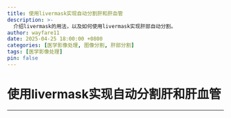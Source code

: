 ```yaml
---
title: 使用livermask实现自动分割肝和肝血管
description: >-
  介绍livermask的用法，以及如何使用livermask实现肝部自动分割。
author: wayfare11
date: 2025-04-25 18:00:00 +0800
categories: [医学影像处理, 图像分割, 肝部分割]
tags: [医学影像处理]
pin: false
---
```



# 使用livermask实现自动分割肝和肝血管

---

